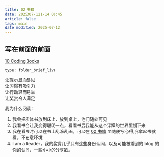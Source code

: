 ```yaml
---
title: 02 书籍
date: 2025307-121-14 00:45
article: false
tags: main
date modified: 2025-07-12
---
```


## 写在前面的前面

[10 Coding Books](../../04%20Coding%20&%20Tech/10%20Coding%20Books/10%20Coding%20Books)

```ccard
type: folder_brief_live
```

让提示显而易见  
让习惯有吸引力  
让行动轻而易举  
让奖赏令人满足

我为什么阅读：
1. 我会把实体书放到床上，放到桌上，他们随处可见
2. 我看书会让我变得聪明一点，看看书后我能从这个浮躁的世界里慢下来
3. 我在看书时可以在书上乱涂乱画，可以在 [02 书籍](02%20书籍) 里随便写心得,我拿起书就看，不在意环境
4. I am a Reader，我的奖赏几乎只有这些身份认同，以及可能被看到的 blog 的你的认同，一些小小的分享欲。